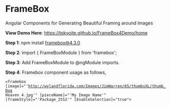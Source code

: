 # FrameBox
Angular Components for Generating Beautiful Framing around Images

<b>View Demo Here</b>: https://tokyoite.github.io/FrameBox4Demo/home

<b>Step 1</b>: npm install framebox@4.3.0

<b>Step 2</b>: import { FrameBoxModule } from 'framebox';

<b>Step 3</b>: Add FrameBoxModule to @ngModule imports.
        
<b>Step 4</b>: Framebox component usage as follows,<br/>
<code>
   <framebox
     [image]="'http://wylandflorida.com/Images/JimWarren/65/thumbsXL/thumb_Dog Heaven 4.jpg'"
     [pieceName]="'My Image Name'"
     [frameStyle]="'Package_2552'"
     [EnableSelection]="true">
   </framebox>
</code>
